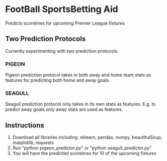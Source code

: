 # FootBall SportsBetting Aid

Predicts scorelines for upcoming Premier League fixtures

## Two Prediction Protocols 
Currently experimenting with two prediction protocols.
### PIGEON
Pigeon prediction protocol takes in both away and home team stats as features for predicting both home and away goals.
### SEAGULL
Seagull prediction protocol only takes in its own stats as features. E.g. to predict away goals only away stats are used as features.

## Instructions
1. Download all libraries including: sklearn, pandas, numpy, beautifulSoup, matplotlib, requests
2. Run "python pigeon_predictor.py" or "python seagull_predictor.py"
4. You will have the predicted scorelines for 10 of the upcoming fixtures

